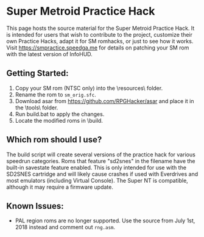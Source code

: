 # Super Metroid Practice Hack

This page hosts the source material for the Super Metroid Practice Hack. It is intended for users that wish to contribute to the project, customize their own Practice Hacks, adapt it for SM romhacks, or just to see how it works. Visit https://smpractice.speedga.me for details on patching your SM rom with the latest version of InfoHUD.

## Getting Started:

1. Copy your SM rom (NTSC only) into the \resources\ folder.
2. Rename the rom to `sm_orig.sfc`.
3. Download asar from https://github.com/RPGHacker/asar and place it in the \tools\ folder.
3. Run build.bat to apply the changes.
4. Locate the modified roms in \build\.

## Which rom should I use?

The build script will create several versions of the practice hack for various speedrun categories. Roms that feature "sd2snes" in the filename have the built-in savestate feature enabled. This is only intended for use with the SD2SNES cartridge and will likely cause crashes if used with Everdrives and most emulators (including Virtual Console). The Super NT is compatible, although it may require a firmware update.

## Known Issues:

* PAL region roms are no longer supported. Use the source from July 1st, 2018 instead and comment out `rng.asm`.
